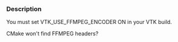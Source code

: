 ### Description
You must set
VTK_USE_FFMPEG_ENCODER ON
in your VTK build.

CMake won't find FFMPEG headers?
